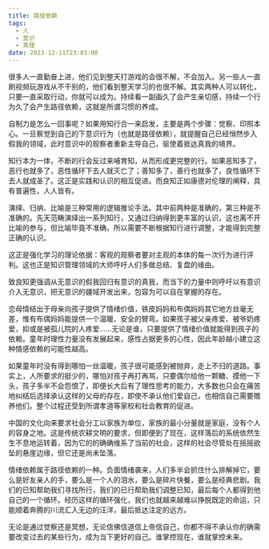```yaml
---
title: 路径依赖
tags:
  - 人
  - 意识
  - 真理
date: 2023-12-11T23:03:00
---
```

很多人一直勤奋上进，他们见到整天打游戏的会很不解，不会加入。另一些人一直刷视频玩游戏从不干别的，他们看到整天学习的也很不解。其实两种人可以转化，只要一直采取行动，你就可以成为。持续看一副画久了会产生亲切感，持续一个行为久了会产生路径依赖，这就是所谓习惯的养成。

自制力是怎么一回事呢？如果用知行合一来启发，主要是两个步骤：觉察、印照本心。一旦察觉到自己的下意识行为（也就是路径依赖），就提醒自己已经悄然步入假我的领域，此时意识中的观察者重新主导自己，驱使着抵达真我的境界。

知行本为一体，不断的行会反过来哺育知，从而形成更完整的行。如果恶知多了，恶行也就多了，恶性循环下去人就灭亡了；善知多了，善行也就多了，良性循环下去人就成圣了。这正是实践和认识的相互促进。而良知正如康德对伦理的阐释，具有普遍性，人人皆有。

<!--more-->

演绎、归纳、比喻是三种常用的逻辑推论手法。其中前两种是准确的，第三种是不准确的。先天范畴演绎出一系列知行，又通过归纳得到更丰富的认识，这也离不开比喻的参与，但比喻毕竟不准确，所以需要不断根据知行进行调整，才能得到完整正确的认识。

这正是强化学习的理论依据：客观的观察者要对主观的本体的每一次行为进行评判。这也正是知识管理领域的大师呼吁人们多做总结、复盘的缘由。

致良知更强调从无意识的假我回归有意识的真我，而当下的力量中则呼吁以有意识介入无意识，把无意识的疆域开发出来，包容为可以自在掌握的存在。

恋母情结出于母亲向孩子提供了情绪价值，铁皮妈妈和布偶妈妈其它地方丝毫无差，惟有布偶妈妈能提供一个温暖、安全的臂弯。如果孩子被父亲疼爱、被爷奶疼爱，抑或是被孤儿院的人疼爱......无论是谁，只要提供了情绪价值就能得到孩子的依赖。童年时理性力量没有发展起来，感性占据更多的心性，因此年龄越小建立这种情感依赖的可能性越高。

如果童年时没有得到哪怕一丝温暖，孩子很可能感到被抛弃，走上不归的道路。事实上，人所要求的挺少的，哪怕对孩子再打再骂，只要偶尔给他一颗糖、摸他一下头，孩子多半不会怨恨了，即便长大后有了理性思考的能力，大多数也只会在痛苦地纠结后选择承认这样的父母的存在，即使不承认他们爱自己，也相信自己需要赡养他们。整个过程还受到所谓孝道等家校和社会教育的促进。

中国的文化向来要求社会分工以家族为单位，家族的最小分量就是家庭，没有个人的容身之地。这是传统农耕文明的要求，但即便到了现在，这样落后的系统依然生生不息地运转着，因为它的的确确维系了当前的社会，这样的社会尽管处在摇摇欲坠的悬崖边缘，但它还是尚未坠落。

情绪依赖属于路径依赖的一种。负面情绪袭来，人们多半会抓住什么排解掉它，要么是好友亲人的手，要么是一个人的泪水，要么是碎片快餐，要么是经典悲剧。我们的已知帮助我们寻找所行，我们的已行帮助我们调整已知，最后每个人都得到他自己的一个循环。经历这样的循环强化，我们也就越来越难以挣脱既定的命运，只能顺着奔腾的川流汇入无边的汪洋，最后抵达注定的远方。

无论是通过觉察还是冥想，无论信佛信道信上帝信自己，你都不得不承认你的确需要改变过去的某些行为，成为当下更好的自己。谁掌控现在，谁就掌控未来。